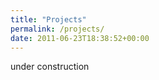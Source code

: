 ```yaml
---
title: "Projects"
permalink: /projects/
date: 2011-06-23T18:38:52+00:00
---
```

<p>under construction
